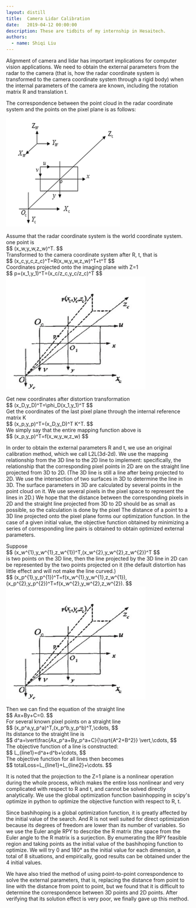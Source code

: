 ```yaml
---
layout: distill
title:  Camera Lidar Calibration
date:   2019-04-12 00:00:00
description: These are tidbits of my internship in Hesaitech.
authors:
  - name: Shiqi Liu
---
```

<p>Alignment of camera and lidar has important implications for computer vision applications. We need to obtain the external parameters from the radar to the camera (that is, how the radar coordinate system is transformed to the camera coordinate system through a rigid body) when the internal parameters of the camera are known, including the rotation matrix R and translation t.</p>
<p>The correspondence between the point cloud in the radar coordinate system and the points on the pixel plane is as follows:</p>
<p><img src="/assets/img/Camera lidar calibration1.png" alt="avatar"></p>
<p>Assume that the radar coordinate system is the world coordinate system. one point is<br>
$$ (x_w,y_w,z_w)^T. $$<br>
Transformed to the camera coordinate system after R, t, that is<br>
$$ (x_c,y_c,z_c)^T=R(x_w,y_w,z_w)^T+t^T $$<br>
Coordinates projected onto the imaging plane with Z=1<br>
$$ p=(x_1,y_1)^T=(x_c/z_c,y_c/z_c)^T $$<br>
<img src="/assets/img/Camera lidar calibration2.png" alt="avatar"></p>
<p>Get new coordinates after distortion transformation<br>
$$ (x_D,y_D)^T=\phi_D(x_1,y_1)^T $$<br>
Get the coordinates of the last pixel plane through the internal reference matrix K<br>
$$ (x_p,y_p)^T=(x_D,y_D)^T K^T. $$<br>
We simply say that the entire mapping function above is<br>
$$ (x_p,y_p)^T=f(x_w,y_w,z_w) $$</p>
<p>In order to obtain the external parameters R and t, we use an original calibration method, which we call L2L(3d-2d). We use the mapping relationship from the 3D line to the 2D line to implement: specifically, the relationship that the corresponding pixel points in 2D are on the straight line projected from 3D to 2D. (The 3D line is still a line after being projected to 2D. We use the intersection of two surfaces in 3D to determine the line in 3D. The surface parameters in 3D are calculated by several points in the point cloud on it. We use several pixels in the pixel space to represent the lines in 2D.) We hope that the distance between the corresponding pixels in 2D and the straight line projected from 3D to 2D should be as small as possible, so the calculation is done by the pixel The distance of a point to a 3D line projected onto the pixel plane forms our optimization function. In the case of a given initial value, the objective function obtained by minimizing a series of corresponding line pairs is obtained to obtain optimized external parameters.</p>
<p>Suppose<br>
$$ (x_w^{1},y_w^{1},z_w^{1})^T,(x_w^{2},y_w^{2},z_w^{2})^T $$<br>
is two points on the 3D line, then the line projected by the 3D line in 2D can be represented by the two points projected on it (the default distortion has little effect and will not make the line curved.)<br>
$$ (x_p^{1},y_p^{1})^T=f(x_w^{1},y_w^{1},z_w^{1}),(x_p^{2},y_p^{2})^T=f(x_w^{2},y_w^{2},z_w^{2}). $$<br>
<img src="/assets/img/Camera lidar calibration3.png" alt="avatar"></p>
<p>Then we can find the equation of the straight line<br>
$$ Ax+By+C=0. $$<br>
For several known pixel points on a straight line<br>
$$ (x_p^a,y_p^a)^T,(x_p^b,y_p^b)^T,\cdots, $$<br>
Its distance to the straight line is<br>
$$ d^a=\vert\frac{Ax_p^a+By_p^a+C}{\sqrt{A^2+B^2}} \vert,\cdots, $$<br>
The objective function of a line is constructed:<br>
$$ L_{line1}=d^a+d^b+\cdots, $$<br>
The objective function for all lines then becomes<br>
$$ totalLoss=L_{line1}+L_{line2}+\cdots. $$</p>
<p>It is noted that the projection to the Z=1 plane is a nonlinear operation during the whole process, which makes the entire loss nonlinear and very complicated with respect to R and t, and cannot be solved directly analytically. We use the global optimization function basinhopping in scipy's optimize in python to optimize the objective function with respect to R, t.</p>
<p>Since bashihoping is a global optimization function, it is greatly affected by the initial value of the search. And R is not well suited for direct optimization because its degrees of freedom are lower than its number of variables. So we use the Euler angle RPY to describe the R matrix (the space from the Euler angle to the R matrix is a surjection. By enumerating the RPY feasible region and taking points as the initial value of the bashihoping function to optimize. We will try 0 and 180° as the initial value for each dimension, a total of 8 situations, and empirically, good results can be obtained under the 4 initial values.</p>
<p>We have also tried the method of using point-to-point correspondence to solve the external parameters, that is, replacing the distance from point to line with the distance from point to point, but we found that it is difficult to determine the correspondence between 3D points and 2D points. After verifying that its solution effect is very poor, we finally gave up this method.</p> 
